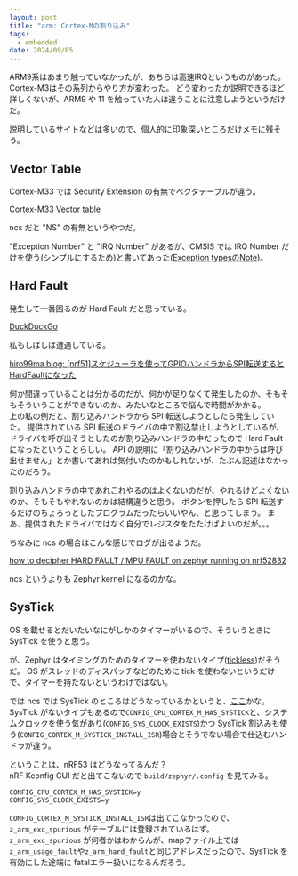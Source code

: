 ```yaml
---
layout: post
title: "arm: Cortex-Mの割り込み"
tags:
  - embedded
date: 2024/09/05
---
```


ARM9系はあまり触っていなかったが、あちらは高速IRQというものがあった。  
Cortex-M3はその系列からやり方が変わった。
どう変わったか説明できるほど詳しくないが、ARM9 や 11 を触っていた人は違うことに注意しようというだけだ。

説明しているサイトなどは多いので、個人的に印象深いところだけメモに残そう。

## Vector Table

Cortex-M33 では Security Extension の有無でベクタテーブルが違う。

[Cortex-M33 Vector table](https://developer.arm.com/documentation/100235/0100/The-Cortex-M33-Processor/Exception-model/Vector-table?lang=en)

ncs だと "NS" の有無というやつだ。

"Exception Number" と "IRQ Number" があるが、CMSIS では IRQ Number だけを使う(シンプルにするため)と書いてあった([Exception typesのNote](https://developer.arm.com/documentation/100235/0004/the-cortex-m33-processor/exception-model/exception-types?lang=en))。

## Hard Fault

発生して一番困るのが Hard Fault だと思っている。

[DuckDuckGo](https://duckduckgo.com/?q=arm+hard+fault&t=newext&atb=v440-1&ia=web)

私もしばしば遭遇している。

[hiro99ma blog: \[nrf51\]スケジューラを使ってGPIOハンドラからSPI転送するとHardFaultになった](https://hiro99ma.blogspot.com/2014/07/nrf51gpiospihardfault.html)

何か間違っていることは分かるのだが、何かが足りなくて発生したのか、そもそもそういうことができないのか、みたいなところで悩んで時間がかかる。  
上の私の例だと、割り込みハンドラから SPI 転送しようとしたら発生していた。
提供されている SPI 転送のドライバの中で割込禁止しようとしているが、ドライバを呼び出そうとしたのが割り込みハンドラの中だったので Hard Fault になったということらしい。
API の説明に「割り込みハンドラの中からは呼び出せません」とか書いてあれば気付いたのかもしれないが、たぶん記述はなかったのだろう。

割り込みハンドラの中であれこれやるのはよくないのだが、やれるけどよくないのか、そもそもやれないのかは結構違うと思う。
ボタンを押したら SPI 転送するだけのちょろっとしたプログラムだったらいいやん、と思ってしまう。
まあ、提供されたドライバではなく自分でレジスタをたたけばよいのだが。。。

ちなみに ncs の場合はこんな感じでログが出るようだ。

[how to decipher HARD FAULT / MPU FAULT on zephyr running on nrf52832](https://devzone.nordicsemi.com/f/nordic-q-a/90787/how-to-decipher-hard-fault-mpu-fault-on-zephyr-running-on-nrf52832)

ncs というよりも Zephyr kernel になるのかな。

## SysTick

OS を載せるとだいたいなにがしかのタイマーがいるので、そういうときに SysTick を使うと思う。

が、Zephyr はタイミングのためのタイマーを使わないタイプ([tickless](https://docs.zephyrproject.org/latest/kernel/services/timing/clocks.html))だそうだ。
OS がスレッドのディスパッチなどのために tick を使わないというだけで、タイマーを持たないというわけではない。

では ncs では SysTick のところはどうなっているかというと、[ここ](https://github.com/nrfconnect/sdk-zephyr/blob/v3.5.99-ncs1-1/arch/arm/core/cortex_m/vector_table.S#L82-L91)かな。
SysTick がないタイプもあるので`CONFIG_CPU_CORTEX_M_HAS_SYSTICK`と、システムクロックを使う気があり(`CONFIG_SYS_CLOCK_EXISTS`)かつ SysTick 割込みも使う(`CONFIG_CORTEX_M_SYSTICK_INSTALL_ISR`)場合とそうでない場合で仕込むハンドラが違う。

ということは、nRF53 はどうなってるんだ？  
nRF Kconfig GUI だと出てこないので `build/zephyr/.config` を見てみる。

```config
CONFIG_CPU_CORTEX_M_HAS_SYSTICK=y
CONFIG_SYS_CLOCK_EXISTS=y
```

`CONFIG_CORTEX_M_SYSTICK_INSTALL_ISR`は出てこなかったので、`z_arm_exc_spurious` がテーブルには登録されているはず。  
`z_arm_exc_spurious` が何者かはわからんが、mapファイル上では`z_arm_usage_fault`や`z_arm_hard_fault`と同じアドレスだったので、SysTick を有効にした途端に fatalエラー扱いになるんだろう。

